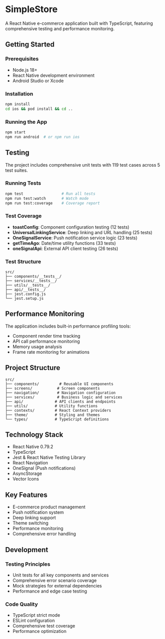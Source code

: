 # SimpleStore

A React Native e-commerce application built with TypeScript, featuring comprehensive testing and performance monitoring.

## Getting Started

### Prerequisites
- Node.js 18+
- React Native development environment
- Android Studio or Xcode

### Installation
```bash
npm install
cd ios && pod install && cd ..
```

### Running the App
```bash
npm start
npm run android  # or npm run ios
```

## Testing

The project includes comprehensive unit tests with 119 test cases across 5 test suites.

### Running Tests
```bash
npm test                 # Run all tests
npm run test:watch       # Watch mode
npm run test:coverage    # Coverage report
```

### Test Coverage
- **toastConfig**: Component configuration testing (12 tests)
- **UniversalLinkingService**: Deep linking and URL handling (25 tests)
- **OneSignalService**: Push notification service logic (23 tests)
- **getTimeAgo**: Date/time utility functions (33 tests)
- **oneSignalApi**: External API client testing (26 tests)

### Test Structure
```
src/
├── components/__tests__/
├── services/__tests__/
├── utils/__tests__/
├── api/__tests__/
├── jest.config.js
└── jest.setup.js
```

## Performance Monitoring

The application includes built-in performance profiling tools:

- Component render time tracking
- API call performance monitoring
- Memory usage analysis
- Frame rate monitoring for animations

## Project Structure
```
src/
├── components/         # Reusable UI components
├── screens/           # Screen components
├── navigation/        # Navigation configuration
├── services/          # Business logic and services
├── api/              # API clients and endpoints
├── utils/            # Utility functions
├── contexts/         # React Context providers
├── theme/            # Styling and themes
└── types/            # TypeScript definitions
```

## Technology Stack
- React Native 0.79.2
- TypeScript
- Jest & React Native Testing Library
- React Navigation
- OneSignal (Push notifications)
- AsyncStorage
- Vector Icons

## Key Features
- E-commerce product management
- Push notification system
- Deep linking support
- Theme switching
- Performance monitoring
- Comprehensive error handling

## Development

### Testing Principles
- Unit tests for all key components and services
- Comprehensive error scenario coverage
- Mock strategies for external dependencies
- Performance and edge case testing

### Code Quality
- TypeScript strict mode
- ESLint configuration
- Comprehensive test coverage
- Performance optimization